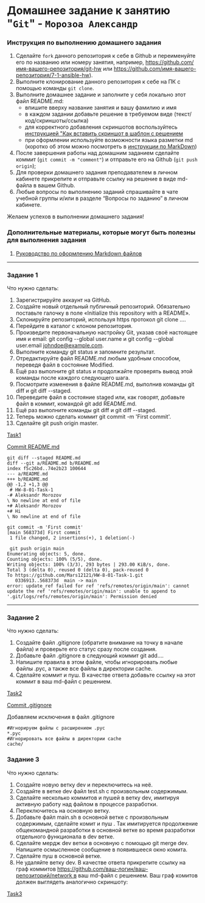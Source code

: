 # Домашнее задание к занятию "`Git`" - `Морозоа Александр`


### Инструкция по выполнению домашнего задания

   1. Сделайте `fork` данного репозитория к себе в Github и переименуйте его по названию или номеру занятия, например, https://github.com/имя-вашего-репозитория/git-hw или  https://github.com/имя-вашего-репозитория/7-1-ansible-hw).
   2. Выполните клонирование данного репозитория к себе на ПК с помощью команды `git clone`.
   3. Выполните домашнее задание и заполните у себя локально этот файл README.md:
      - впишите вверху название занятия и вашу фамилию и имя
      - в каждом задании добавьте решение в требуемом виде (текст/код/скриншоты/ссылка)
      - для корректного добавления скриншотов воспользуйтесь [инструкцией "Как вставить скриншот в шаблон с решением](https://github.com/netology-code/sys-pattern-homework/blob/main/screen-instruction.md)
      - при оформлении используйте возможности языка разметки md (коротко об этом можно посмотреть в [инструкции  по MarkDown](https://github.com/netology-code/sys-pattern-homework/blob/main/md-instruction.md))
   4. После завершения работы над домашним заданием сделайте коммит (`git commit -m "comment"`) и отправьте его на Github (`git push origin`);
   5. Для проверки домашнего задания преподавателем в личном кабинете прикрепите и отправьте ссылку на решение в виде md-файла в вашем Github.
   6. Любые вопросы по выполнению заданий спрашивайте в чате учебной группы и/или в разделе “Вопросы по заданию” в личном кабинете.
   
Желаем успехов в выполнении домашнего задания!
   
### Дополнительные материалы, которые могут быть полезны для выполнения задания

1. [Руководство по оформлению Markdown файлов](https://gist.github.com/Jekins/2bf2d0638163f1294637#Code)

---

### Задание 1

Что нужно сделать:

1. Зарегистрируйте аккаунт на GitHub.
2. Создайте новый отдельный публичный репозиторий. Обязательно поставьте галочку в поле «Initialize this repository with a README».
3. Склонируйте репозиторий, используя https протокол git clone ....
4. Перейдите в каталог с клоном репозитория.
5. Произведите первоначальную настройку Git, указав своё настоящее имя и email: git config --global user.name и git config --global user.email johndoe@example.com.
6. Выполните команду git status и запомните результат.
7. Отредактируйте файл README.md любым удобным способом, переведя файл в состояние Modified.
8. Ещё раз выполните git status и продолжайте проверять вывод этой команды после каждого следующего шага.
9. Посмотрите изменения в файле README.md, выполнив команды git diff и git diff --staged.
10. Переведите файл в состояние staged или, как говорят, добавьте файл в коммит, командой git add README.md.
11. Ещё раз выполните команды git diff и git diff --staged.
12. Теперь можно сделать коммит git commit -m 'First commit'.
13. Сделайте git push origin master.

[Task1](https://github.com/Mars12121/HW-8-01-Task-1.git)

[Commit README.md](https://github.com/Mars12121/8.1-HW/commit/e3580ef051fd394ded077089156f3113eb0fb7fe)

```
git diff --staged README.md
diff --git a/README.md b/README.md
index f5c26bd..74e2b23 100644
--- a/README.md
+++ b/README.md
@@ -1,2 +1,3 @@
 # HW-8-01-Task-1
-# Aleksandr Morozov
\ No newline at end of file
+# Aleksandr Morozov
+# Hi 
\ No newline at end of file
```

```
git commit -m 'First commit'
[main 568373d] First commit
 1 file changed, 2 insertions(+), 1 deletion(-)
```
```
 git push origin main
Enumerating objects: 5, done.
Counting objects: 100% (5/5), done.
Writing objects: 100% (3/3), 293 bytes | 293.00 KiB/s, done.
Total 3 (delta 0), reused 0 (delta 0), pack-reused 0
To https://github.com/Mars12121/HW-8-01-Task-1.git
   0336913..568373d  main -> main
error: update_ref failed for ref 'refs/remotes/origin/main': cannot update the ref 'refs/remotes/origin/main': unable to append to '.git/logs/refs/remotes/origin/main': Permission denied
```

---

### Задание 2

Что нужно сделать:
1. Создайте файл .gitignore (обратите внимание на точку в начале файла) и проверьте его статус сразу после создания.
2. Добавьте файл .gitignore в следующий коммит git add....
3. Напишите правила в этом файле, чтобы игнорировать любые файлы .pyc, а также все файлы в директории cache.
4. Сделайте коммит и пуш.
В качестве ответа добавьте ссылку на этот коммит в ваш md-файл с решением.

[Task2](https://github.com/Mars12121/8.1-HW/blob/main/.gitignore)

[Commit .gitignore](https://github.com/Mars12121/8.1-HW/commit/3029a16979f6722d937e04f85fe75e6f80e4cfa5)

Добавляем исключения в файл .gitignore
```
#Игнорируем файлы с расширением .pyc
*.pyc
#Игнорировать все файлы в директории cache
cache/
```

### Задание 3

Что нужно сделать:
1. Создайте новую ветку dev и переключитесь на неё.
2. Создайте в ветке dev файл test.sh с произвольным содержимым.
3. Сделайте несколько коммитов и пушей в ветку dev, имитируя активную работу над файлом в процессе разработки.
4. Переключитесь на основную ветку.
5. Добавьте файл main.sh в основной ветке с произвольным содержимым, сделайте комит и пуш . Так имитируется продолжение общекомандной разработки в основной ветке во время разработки отдельного функционала в dev ветке.
6. Сделайте мердж dev ветки в основную с помощью git merge dev. Напишите осмысленное сообщение в появившееся окно комита.
7. Сделайте пуш в основной ветке.
8. Не удаляйте ветку dev.
В качестве ответа прикрепите ссылку на граф коммитов https://github.com/ваш-логин/ваш-репозиторий/network в ваш md-файл с решением.
Ваш граф комитов должен выглядеть аналогично скриншоту:

[Task3](https://github.com/Mars12121/8.1-HW/network)
